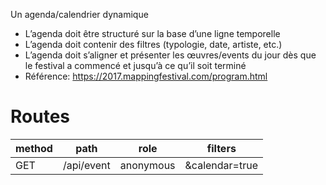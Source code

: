 
Un agenda/calendrier dynamique
- L’agenda doit être structuré sur la base d’une ligne temporelle
- L’agenda doit contenir des filtres (typologie, date, artiste, etc.)
- L’agenda doit s’aligner et présenter les œuvres/events du jour dès que le festival a
commencé et jusqu’à ce qu’il soit terminé
- Référence: https://2017.mappingfestival.com/program.html

# Routes
|method|path|role|filters|
|--|--|--|--|
|GET|/api/event|anonymous| &calendar=true  |
